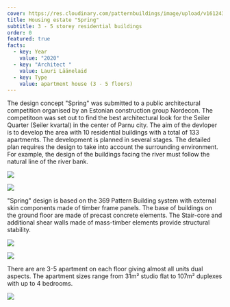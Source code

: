 ```yaml
---
cover: https://res.cloudinary.com/patternbuildings/image/upload/v1612438706/projects/Seiler%20Quarter/Seiler_01_fs16vx.png
title: Housing estate "Spring"
subtitle: 3 - 5 storey residential buildings
order: 0
featured: true
facts:
  - key: Year
    value: "2020"
  - key: "Architect "
    value: Lauri Läänelaid
  - key: Type
    value: apartment house (3 - 5 floors)
---
```

The design concept "Spring" was submitted to a public architectural competition organised by an Estonian construction group Nordecon. The competitoon was set out to find the best architectural look for the Seiler Quarter (Seiler kvartal) in the center of Parnu city. The aim of the devloper is to develop the area with 10 residential buildings with a total of 133 apartments. The development is planned in several stages. The detailed plan requires the design to take into account the surrounding environment. For example, the design of the buildings facing the river must follow the natural line of the river bank.

![](https://res.cloudinary.com/patternbuildings/image/upload/v1612438423/projects/Seiler%20Quarter/Seiler_04_vorivh.png)



![](https://res.cloudinary.com/patternbuildings/image/upload/v1612443293/projects/Seiler%20Quarter/Seiler_06_bdh4lb.png)

"Spring" design is based on the 369 Pattern Building system with external skin components made of timber frame panels. The base of buildings on the ground floor are made of precast concrete elements. The Stair-core and additional shear walls made of mass-timber elements provide structural stability.

![](https://res.cloudinary.com/patternbuildings/image/upload/v1612438421/projects/Seiler%20Quarter/Seiler_05_rs2qlo.png)

![](https://res.cloudinary.com/patternbuildings/image/upload/v1612438425/projects/Seiler%20Quarter/Seiler_02_tbz4rh.png)

There are are 3-5 apartment on each floor giving almost all units dual aspects. The apartment sizes range from 31m² studio flat to 107m² duplexes with up to 4 bedrooms.

![](https://res.cloudinary.com/patternbuildings/image/upload/v1612438747/projects/Seiler%20Quarter/Seiler_03_d9uqr6.png)